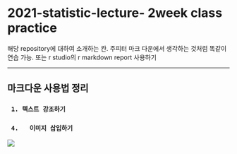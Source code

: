 # 2021-statistic-lecture- 2week class practice

해당 repository에 대하여 소개하는 칸. 주피터 마크 다운에서 생각하는 것처럼 똑같이 연습 가능. 
또는 r studio의 r markdown report 사용하기 

---

## 마크다운 사용법 정리 

### ` 1. 텍스트 강조하기`
### ` 4.   이미지 삽입하기`
<img src = "/Users/hwangjaewon/Downloads/IMG_1265.HEIC">

